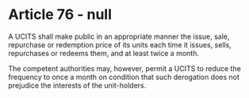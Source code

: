 # Article 76 - null


A UCITS shall make public in an appropriate manner the issue, sale, repurchase or redemption price of its units each time it issues, sells, repurchases or redeems them, and at least twice a month.

The competent authorities may, however, permit a UCITS to reduce the frequency to once a month on condition that such derogation does not prejudice the interests of the unit-holders.
